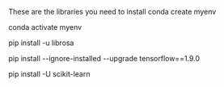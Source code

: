 These are the libraries you need to install 
conda create myenv

conda activate myenv

pip install -u librosa

pip install --ignore-installed --upgrade tensorflow==1.9.0

pip install -U scikit-learn
